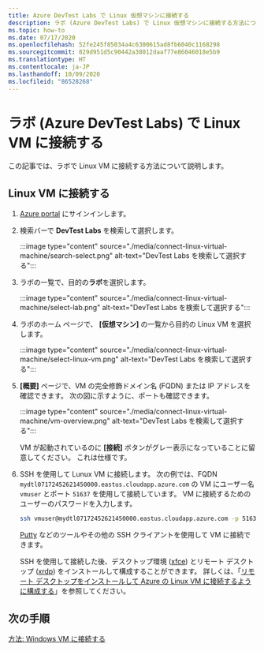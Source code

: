 ```yaml
---
title: Azure DevTest Labs で Linux 仮想マシンに接続する
description: ラボ (Azure DevTest Labs) で Linux 仮想マシンに接続する方法について説明します。
ms.topic: how-to
ms.date: 07/17/2020
ms.openlocfilehash: 52fe245f85034a4c6300615ad8fb6040c1168298
ms.sourcegitcommit: 829d951d5c90442a38012daaf77e86046018e5b9
ms.translationtype: HT
ms.contentlocale: ja-JP
ms.lasthandoff: 10/09/2020
ms.locfileid: "86528268"
---
```

# <a name="connect-to-a-linux-vm-in-your-lab-azure-devtest-labs"></a>ラボ (Azure DevTest Labs) で Linux VM に接続する
この記事では、ラボで Linux VM に接続する方法について説明します。 

## <a name="connect-to-a-linux-vm"></a>Linux VM に接続する
1. [Azure portal](https://portal.azure.com) にサインインします。
1. 検索バーで **DevTest Labs** を検索して選択します。 

    :::image type="content" source="./media/connect-linux-virtual-machine/search-select.png" alt-text="DevTest Labs を検索して選択する":::    
1. ラボの一覧で、目的の**ラボ**を選択します。

    :::image type="content" source="./media/connect-linux-virtual-machine/select-lab.png" alt-text="DevTest Labs を検索して選択する":::            
1. ラボのホーム ページで、 **[仮想マシン]** の一覧から目的の Linux VM を選択します。 

    :::image type="content" source="./media/connect-linux-virtual-machine/select-linux-vm.png" alt-text="DevTest Labs を検索して選択する":::        
5. **[概要]** ページで、VM の完全修飾ドメイン名 (FQDN) または IP アドレスを確認できます。 次の図に示すように、ポートも確認できます。

    :::image type="content" source="./media/connect-linux-virtual-machine/vm-overview.png" alt-text="DevTest Labs を検索して選択する":::    

    VM が起動されているのに **[接続]** ボタンがグレー表示になっていることに留意してください。 これは仕様です。
6.  SSH を使用して Lunux VM に接続します。 次の例では、FQDN `mydtl07172452621450000.eastus.cloudapp.azure.com` の VM にユーザー名 `vmuser` とポート `51637` を使用して接続しています。 VM に接続するためのユーザーのパスワードを入力します。 

    ```bash
    ssh vmuser@mydtl07172452621450000.eastus.cloudapp.azure.com -p 51637
    ```

    [Putty](https://www.putty.org/) などのツールやその他の SSH クライアントを使用して VM に接続できます。 

    SSH を使用して接続した後、デスクトップ環境 ([xfce](https://www.xfce.org)) とリモート デスクトップ ([xrdp](http://xrdp.org)) をインストールして構成することができます。  詳しくは、「[リモート デスクトップをインストールして Azure の Linux VM に接続するように構成する](../virtual-machines/linux/use-remote-desktop.md)」を参照してください。 

## <a name="next-steps"></a>次の手順
[方法: Windows VM に接続する](connect-windows-virtual-machine.md)
